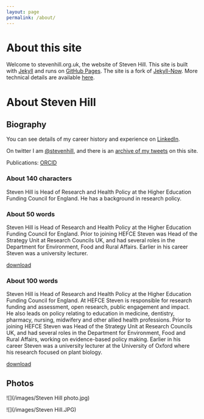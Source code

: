 ```yaml
---
layout: page
permalink: /about/
---
```


# About this site

Welcome to stevenhill.org.uk, the website of Steven Hill. This site is built with [Jekyll](https://jekyllrb.com/) and runs on [GitHub Pages](https://pages.github.com/). The site is a fork of [Jekyll-Now](http://www.jekyllnow.com/). More technical details are available [here](/tech/).

# About Steven Hill 

## Biography

You can see details of my career history and experience on [LinkedIn](http://www.linkedin.com/in/steven-hill-344576).

On twitter I am [@stevenhill](https://twitter.com/stevenhill), and there is an [archive of my tweets](http://stevenhill.org.uk/twitter-archive/) on this site.

Publications: [ORCID](http://orcid.org/0000-0003-1799-1915)

### About 140 characters

Steven Hill is Head of Research and Health Policy at the Higher Education Funding Council for England. He has a background in research policy.

### About 50 words

Steven Hill is Head of Research and Health Policy at the Higher Education Funding Council for England. Prior to joining HEFCE Steven was Head of the Strategy Unit at Research Councils UK, and had several roles in the Department for Environment, Food and Rural Affairs. Earlier in his career Steven was a university lecturer.

[download](/files/50WordBio.txt)

### About 100 words

Steven Hill is Head of Research and Health Policy at the Higher Education Funding Council for England. At HEFCE Steven is responsible for research funding and assessment, open research, public engagement and impact. He also leads on policy relating to education in medicine, dentistry, pharmacy, nursing, midwifery and other allied health professions. Prior to joining HEFCE Steven was Head of the Strategy Unit at Research Councils UK, and had several roles in the Department for Environment, Food and Rural Affairs, working on evidence-based policy making. Earlier in his career Steven was a university lecturer at the University of Oxford where his research focused on plant biology.

[download](/files/100WordBio.txt)

## Photos

![](/images/Steven Hill photo.jpg)

![](/images/Steven Hill.JPG)

